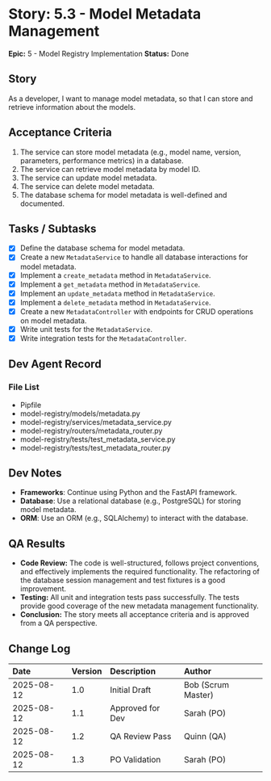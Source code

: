 # Story: 5.3 - Model Metadata Management

**Epic:** 5 - Model Registry Implementation
**Status:** Done

## Story

As a developer, I want to manage model metadata, so that I can store and retrieve information about the models.

## Acceptance Criteria

1.  The service can store model metadata (e.g., model name, version, parameters, performance metrics) in a database.
2.  The service can retrieve model metadata by model ID.
3.  The service can update model metadata.
4.  The service can delete model metadata.
5.  The database schema for model metadata is well-defined and documented.

## Tasks / Subtasks

*   [x] Define the database schema for model metadata.
*   [x] Create a new `MetadataService` to handle all database interactions for model metadata.
*   [x] Implement a `create_metadata` method in `MetadataService`.
*   [x] Implement a `get_metadata` method in `MetadataService`.
*   [x] Implement an `update_metadata` method in `MetadataService`.
*   [x] Implement a `delete_metadata` method in `MetadataService`.
*   [x] Create a new `MetadataController` with endpoints for CRUD operations on model metadata.
*   [x] Write unit tests for the `MetadataService`.
*   [x] Write integration tests for the `MetadataController`.

## Dev Agent Record

### File List
- Pipfile
- model-registry/models/metadata.py
- model-registry/services/metadata_service.py
- model-registry/routers/metadata_router.py
- model-registry/tests/test_metadata_service.py
- model-registry/tests/test_metadata_router.py

## Dev Notes

*   **Frameworks**: Continue using Python and the FastAPI framework.
*   **Database**: Use a relational database (e.g., PostgreSQL) for storing model metadata.
*   **ORM**: Use an ORM (e.g., SQLAlchemy) to interact with the database.

## QA Results

- **Code Review:** The code is well-structured, follows project conventions, and effectively implements the required functionality. The refactoring of the database session management and test fixtures is a good improvement.
- **Testing:** All unit and integration tests pass successfully. The tests provide good coverage of the new metadata management functionality.
- **Conclusion:** The story meets all acceptance criteria and is approved from a QA perspective.

## Change Log

| Date       | Version | Description     | Author             |
| :---       | :---    | :---            | :---               |
| 2025-08-12 | 1.0     | Initial Draft   | Bob (Scrum Master) |
| 2025-08-12 | 1.1     | Approved for Dev| Sarah (PO)         |
| 2025-08-12 | 1.2     | QA Review Pass  | Quinn (QA)         |
| 2025-08-12 | 1.3     | PO Validation   | Sarah (PO)         |
